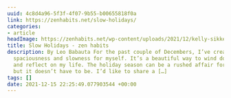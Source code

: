 ```yaml
---
uuid: 4c8d4a96-5f3f-4f07-9b55-b00655818f0a
link: https://zenhabits.net/slow-holidays/
categories:
- article
headImage: https://zenhabits.net/wp-content/uploads/2021/12/kelly-sikkema-1OhvIAXU0zI-unsplash-scaled.jpg
title: Slow Holidays - zen habits
description: By Leo Babauta For the past couple of Decembers, I’ve created a lot of
  spaciousness and slowness for myself. It’s a beautiful way to wind down the year
  and reflect on my life. The holiday season can be a rushed affair for many people,
  but it doesn’t have to be. I’d like to share a […]
tags: []
date: 2021-12-15 22:25:49.077903544 +00:00
---
```

